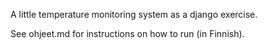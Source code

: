 A little temperature monitoring system as a django exercise. 

See ohjeet.md for instructions on how to run (in Finnish).
